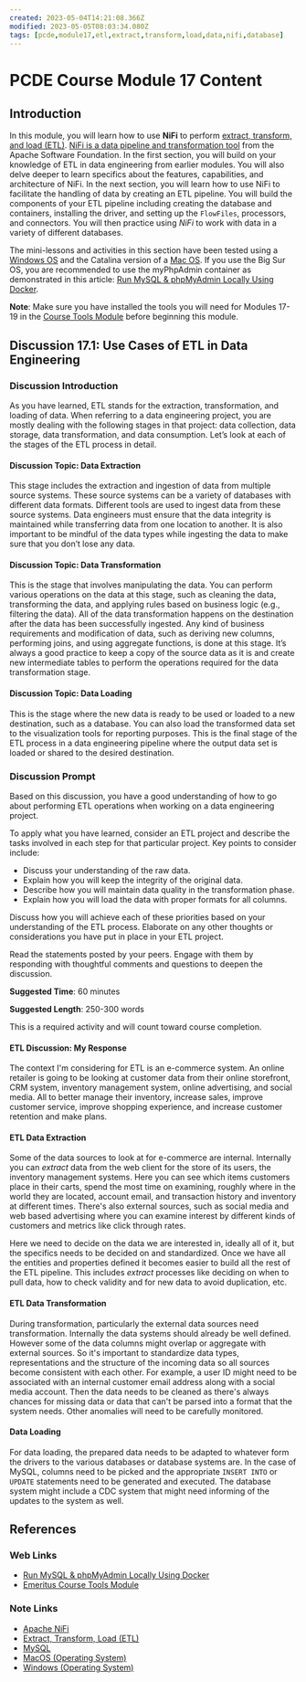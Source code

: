 ```yaml
---
created: 2023-05-04T14:21:08.366Z
modified: 2023-05-05T08:03:34.080Z
tags: [pcde,module17,etl,extract,transform,load,data,nifi,database]
---
```

# PCDE Course Module 17 Content

## Introduction

In this module,
you will learn how to use **NiFi** to
perform [extract, transform, and load (ETL)][-etl].
[NiFi is a data pipeline and transformation tool][-nifi] from
the Apache Software Foundation.
In the first section, you will build on your knowledge of ETL in
data engineering from earlier modules.
You will also delve deeper to learn specifics about
the features, capabilities, and architecture of NiFi.
In the next section, you will learn how to use NiFi to facilitate the handling of
data by creating an ETL pipeline.
You will build the components of your ETL pipeline including
creating the database and containers, installing the driver,
and setting up the `FlowFiles`, processors, and connectors.
You will then practice using *NiFi* to work with data in
a variety of different databases.

The mini-lessons and activities in
this section have been tested using a [Windows OS][-windows] and
the Catalina version of a [Mac OS][-macos].
If you use the Big Sur OS,
you are recommended to use the myPhpAdmin container as
demonstrated in this article:
[Run MySQL & phpMyAdmin Locally Using Docker][mysql-phpmyadmin-docker].

**Note**: Make sure you have installed the tools you will need for Modules 17-19 in
the [Course Tools Module][emeritus-course-tools-module] before
beginning this module.

## Discussion 17.1: Use Cases of ETL in Data Engineering

### Discussion Introduction

As you have learned, ETL stands for the extraction, transformation,
and loading of data.
When referring to a data engineering project,
you are mostly dealing with the following stages in that project:
data collection, data storage, data transformation, and data consumption.
Let’s look at each of the stages of the ETL process in detail.

#### Discussion Topic: Data Extraction

This stage includes the extraction and ingestion of
data from multiple source systems.
These source systems can be a variety of databases with different data formats.
Different tools are used to ingest data from these source systems.
Data engineers must ensure that the data integrity is maintained while
transferring data from one location to another.
It is also important to be mindful of the data types while
ingesting the data to make sure that you don’t lose any data.

#### Discussion Topic: Data Transformation

This is the stage that involves manipulating the data.
You can perform various operations on the data at this stage,
such as cleaning the data, transforming the data, and
applying rules based on business logic (e.g., filtering the data).
All of the data transformation happens on the destination after
the data has been successfully ingested.
Any kind of business requirements and modification of data,
such as deriving new columns, performing joins, and using aggregate functions,
is done at this stage.
It’s always a good practice to keep a copy of the source data as
it is and create new intermediate tables to perform the operations required for
the data transformation stage.

#### Discussion Topic: Data Loading

This is the stage where the new data is ready to be used or loaded to
a new destination, such as a database.
You can also load the transformed data set to the visualization tools for
reporting purposes.
This is the final stage of the ETL process in
a data engineering pipeline where
the output data set is loaded or shared to the desired destination.

### Discussion Prompt

Based on this discussion, you have a good understanding of
how to go about performing ETL operations when
working on a data engineering project.

To apply what you have learned, consider an ETL project and
describe the tasks involved in each step for that particular project.
Key points to consider include:

* Discuss your understanding of the raw data.
* Explain how you will keep the integrity of the original data.
* Describe how you will maintain data quality in the transformation phase.
* Explain how you will load the data with proper formats for all columns.

Discuss how you will achieve each of these priorities based on
your understanding of the ETL process.
Elaborate on any other thoughts or considerations you have put in
place in your ETL project.

Read the statements posted by your peers.
Engage with them by responding with thoughtful comments and
questions to deepen the discussion.

**Suggested Time**: 60 minutes

**Suggested Length**: 250-300 words

This is a required activity and will count toward course completion.

#### ETL Discussion: My Response

The context I'm considering for ETL is an e-commerce system.
An online retailer is going to be looking at customer data from
their online storefront, CRM system, inventory management system,
online advertising, and social media.
All to better manage their inventory, increase sales, improve customer service,
improve shopping experience, and increase customer retention and make plans.

#### ETL Data Extraction

Some of the data sources to look at for e-commerce are internal.
Internally you can *extract* data from the web client for the store of its users,
the inventory management systems.
Here you can see which items customers place in their carts,
spend the most time on examining, roughly where in the world they are located,
account email, and transaction history and inventory at different times.
There's also external sources,
such as social media and web based advertising where you can examine interest by
different kinds of customers and metrics like click through rates.

Here we need to decide on the data we are interested in,
ideally all of it, but the specifics needs to be decided on and standardized.
Once we have all the entities and properties defined it becomes easier to
build all the rest of the ETL pipeline.
This includes *extract* processes like deciding on when to pull data,
how to check validity and for new data to avoid duplication, etc.

#### ETL Data Transformation

During transformation, particularly the external data sources need transformation.
Internally the data systems should already be well defined.
However some of the data columns might overlap or aggregate with external sources.
So it's important to standardize data types, representations and the structure of
the incoming data so all sources become consistent with each other.
For example, a user ID might need to be associated with
an internal customer email address along with a social media account.
Then the data needs to be cleaned as there's always chances for missing data or
data that can't be parsed into a format that the system needs.
Other anomalies will need to be carefully monitored.

#### Data Loading

For data loading, the prepared data needs to be adapted to whatever form the
drivers to the various databases or database systems are.
In the case of MySQL, columns need to be picked and the appropriate `INSERT INTO` or
`UPDATE` statements need to be generated and executed.
The database system might include a CDC system that might need informing of
the updates to the system as well.

## References

### Web Links

* [Run MySQL & phpMyAdmin Locally Using Docker][mysql-phpmyadmin-docker]
* [Emeritus Course Tools Module][emeritus-course-tools-module]

<!-- Hidden References -->
[mysql-phpmyadmin-docker]: https://migueldoctor.medium.com/run-mysql-phpmyadmin-locally-in-3-steps-using-docker-74eb735fa1fc "Run MySQL & phpMyAdmin Locally Using Docker"
[emeritus-course-tools-module]: https://emeritus.instructure.com/courses/103/modules "Emeritus Course Tools Module"

### Note Links

* [Apache NiFi][-nifi]
* [Extract, Transform, Load (ETL)][-etl]
* [MySQL][-mysql]
* [MacOS (Operating System)][-macos]
* [Windows (Operating System)][-windows]

<!-- Hidden References -->
[-nifi]: nifi.md "Apache NiFi"
[-etl]: etl "Extract, Transform, Load (ETL)"
[-mysql]: mysql.md "MySQL"
[-macos]: macos.md "MacOS (Operating System)"
[-windows]: windows.md "Windows (Operating System)"
